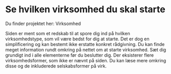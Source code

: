 # Se hvilken virksomhed du skal starte

Du finder projektet her: Virksomhed

Siden er ment som et redskab til at spore dig ind på hvilken virksomhedstype, som vil være bedst for dig at starte. Det er dog en simplificering og kan bestemt ikke erstatte konkret rådgivning. Du kan finde meget information rundt omkring på nettet om at starte virksomhed. Sæt dig grundigt ind i alle elementerne før du beslutter dig.
Der eksisterer flere virksomhedsformer, som ikke er nævnt på siden. Du kan læse mere omkring disse og de inkluderede selskabsformer på virk.
